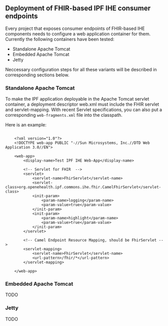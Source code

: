 
## Deployment of FHIR-based IPF IHE consumer endpoints

Every project that exposes consumer endpoints of FHIR-based IHE components needs to configure a web application
container for them. Currently the following containers have been tested:

* Standalone Apache Tomcat
* Embedded Apache Tomcat
* Jetty

Neccessary configuration steps for all these variants will be described in corresponding sections below.

### Standalone Apache Tomcat

To make the IPF application deployable in the Apache Tomcat servlet container, a deployment descriptor web.xml
must include the FHIR servlet and servlet-mapping. With recent Servlet specifications, you can also put
a corresponding `web-fragments.xml` file into the classpath.

Here is an example:

```

    <?xml version="1.0"?>
    <!DOCTYPE web-app PUBLIC "-//Sun Microsystems, Inc.//DTD Web Application 3.0//EN">

    <web-app>
        <display-name>Test IPF IHE Web-App</display-name>

        <!-- Servlet for FHIR  -->
        <servlet>
            <servlet-name>FhirServlet</servlet-name>
            <servlet-class>org.openehealth.ipf.commons.ihe.fhir.CamelFhirServlet</servlet-class>
            <init-param>
                <param-name>logging</param-name>
                <param-value>true</param-value>
            </init-param>
            <init-param>
                <param-name>highlight</param-name>
                <param-value>true</param-value>
            </init-param>
        </servlet>
    
        <!-- Camel Endpoint Resource Mapping, should be FhirServlet -->
        <servlet-mapping>
            <servlet-name>FhirServlet</servlet-name>
            <url-pattern>/fhir/*</url-pattern>
        </servlet-mapping>
    
    </web-app>

```


### Embedded Apache Tomcat

TODO

### Jetty

TODO